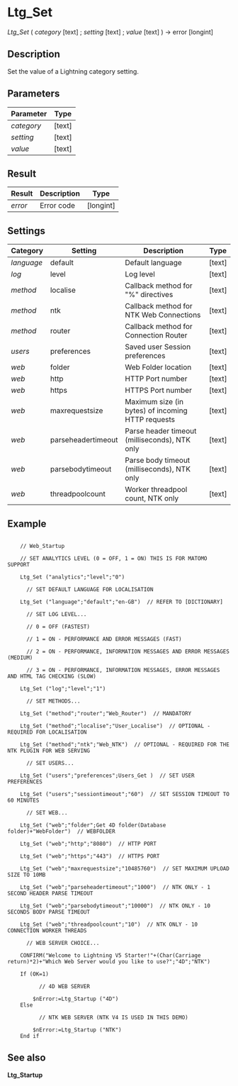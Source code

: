 ﻿ <!--
    Ltg_Set ( category [text] ; setting [value] ; value [text] ) -> error [longint]
        
    Set the value of a Lightning category setting.
 -->
 
# Ltg_Set

*Ltg_Set* ( _category_ [text] ; _setting_ [text] ; _value_ [text] ) -> error [longint]

## Description

Set the value of a Lightning category setting.

## Parameters

 Parameter    | Type
------------  |-------------
*category*    | [text]
*setting*     | [text]
*value*       | [text]

## Result

 Result         | Description                       | Type
------------    |-------------                      |-------------
*error*         | Error code                        | [longint]

## Settings

 Category       | Setting            | Description                                       | Type
------------    |-------------       |-------------                                      |-------------
*language*      | default            | Default language                                  | [text]
*log*           | level              | Log level                                         | [text]
*method*        | localise           | Callback method for "%" directives                | [text]
*method*        | ntk                | Callback method for NTK Web Connections           | [text]
*method*        | router             | Callback method for Connection Router             | [text]
*users*         | preferences        | Saved user Session preferences                    | [text]
*web*           | folder             | Web Folder location                               | [text]
*web*           | http               | HTTP Port number                                  | [text]
*web*           | https              | HTTPS Port number                                 | [text]
*web*           | maxrequestsize     | Maximum size (in bytes) of incoming HTTP requests | [text]
*web*           | parseheadertimeout | Parse header timeout (milliseconds), NTK only     | [text]
*web*           | parsebodytimeout   | Parse body timeout (milliseconds), NTK only       | [text]
*web*           | threadpoolcount    | Worker threadpool count, NTK only                 | [text]

## Example

```4d	

    // Web_Startup
    
	// SET ANALYTICS LEVEL (0 = OFF, 1 = ON) THIS IS FOR MATOMO SUPPORT

    Ltg_Set ("analytics";"level";"0")
    
      // SET DEFAULT LANGUAGE FOR LOCALISATION
    
    Ltg_Set ("language";"default";"en-GB")  // REFER TO [DICTIONARY]
    
      // SET LOG LEVEL...
    
      // 0 = OFF (FASTEST)
    
      // 1 = ON - PERFORMANCE AND ERROR MESSAGES (FAST)
    
      // 2 = ON - PERFORMANCE, INFORMATION MESSAGES AND ERROR MESSAGES (MEDIUM)
    
      // 3 = ON - PERFORMANCE, INFORMATION MESSAGES, ERROR MESSAGES AND HTML TAG CHECKING (SLOW)
    
    Ltg_Set ("log";"level";"1")
    
      // SET METHODS...
    
    Ltg_Set ("method";"router";"Web_Router")  // MANDATORY
    
    Ltg_Set ("method";"localise";"User_Localise")  // OPTIONAL - REQUIRED FOR LOCALISATION
    
    Ltg_Set ("method";"ntk";"Web_NTK")  // OPTIONAL - REQUIRED FOR THE NTK PLUGIN FOR WEB SERVING
    
      // SET USERS...
    
    Ltg_Set ("users";"preferences";Users_Get )  // SET USER PREFERENCES
    
    Ltg_Set ("users";"sessiontimeout";"60")  // SET SESSION TIMEOUT TO 60 MINUTES
    
      // SET WEB...
    
    Ltg_Set ("web";"folder";Get 4D folder(Database folder)+"WebFolder")  // WEBFOLDER
    
    Ltg_Set ("web";"http";"8080")  // HTTP PORT
    
    Ltg_Set ("web";"https";"443")  // HTTPS PORT
    
    Ltg_Set ("web";"maxrequestsize";"10485760")  // SET MAXIMUM UPLOAD SIZE TO 10MB
    
    Ltg_Set ("web";"parseheadertimeout";"1000")  // NTK ONLY - 1 SECOND HEADER PARSE TIMEOUT
    
    Ltg_Set ("web";"parsebodytimeout";"10000")  // NTK ONLY - 10 SECONDS BODY PARSE TIMEOUT
    
    Ltg_Set ("web";"threadpoolcount";"10")  // NTK ONLY - 10 CONNECTION WORKER THREADS
    
      // WEB SERVER CHOICE...
    
    CONFIRM("Welcome to Lightning V5 Starter!"+(Char(Carriage return)*2)+"Which Web Server would you like to use?";"4D";"NTK")
    
    If (OK=1)
    	
    	  // 4D WEB SERVER
    	
    	$nError:=Ltg_Startup ("4D")
    Else 
    	
    	  // NTK WEB SERVER (NTK V4 IS USED IN THIS DEMO)
    	
    	$nError:=Ltg_Startup ("NTK")
    End if 
```

## See also

**Ltg_Startup**